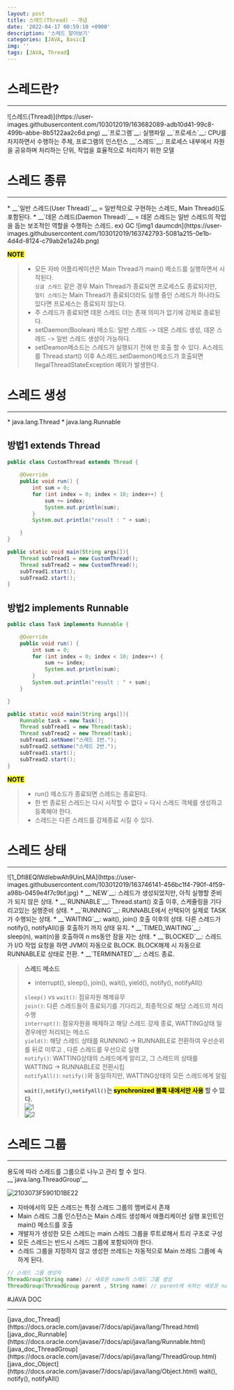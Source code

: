 ```yaml
---
layout: post
title: 스레드(Thread) - 개념
date: '2022-04-17 00:59:10 +0900'
description: '스레드 알아보기'
categories: [JAVA, Basic]
img: ''
tags: [JAVA, Thread]
---
```

# 스레드란?
<hr>
![스레드(Thread)](https://user-images.githubusercontent.com/103012019/163682089-adb10d41-99c8-499b-abbe-8b5122aa2c6d.png)  
__`프로그램`__: 실행파일  
__`프로세스`__: CPU를 차지하면서 수행하는 주체, 프로그램의 인스턴스  
__`스레드`__: 프로세스 내부에서 자원을 공유하며 처리하는 단위, 작업을 효율적으로 처리하기 위한 모델  

# 스레드 종류
<hr>
* __`일반 스레드(User Thread)`__ = 일반적으로 구현하는 스레드, Main Thread()도 포함된다.  
* __`데몬 스레드(Daemon Thread)`__ = 데몬 스레드는 일반 스레드의 작업을 돕는 보조적인 역할을 수행하는 스레드. ex) GC  
![img1 daumcdn](https://user-images.githubusercontent.com/103012019/163742793-5081a215-0e1b-4d4d-8124-c79ab2e1a24b.png)  

__<mark>NOTE</mark>__  
> * 모든 자바 어플리케이션은 Main Thread가 main() 메소드를 실행하면서 시작된다.  
> `싱글 스레드` 같은 경우 Main Thread가 종료되면 프로세스도 종료되지만,  
> `멀티 스레드`는 Main Thread가 종료되더라도 실행 중인 스레드가 하나라도 있다면 프로세스는 종료되지 않는다.  
> * 주 스레드가 종료되면 데몬 스레드 더는 존재 의미가 없기에 강제로 종료된다.  
> * setDaemon(Boolean) 메소드: 일반 스레드 -> 데몬 스레드 생성, 데몬 스레드 -> 일반 스레드 생성이 가능하다.  
> * setDeamon메소드는 스레드가 실행되기 전에 만 호출 할 수 있다. A스레드를 Thread.start() 이후 A스레드.setDaemon()메소드가 호출되면  IlegalThreadStateException 예외가 발생한다.

# 스레드 생성
<hr>
* java.lang.Thread
* java.lang.Runnable

## 방법1 extends Thread
```java
public class CustomThread extends Thread {
    
    @Override
    public void run() {
        int sum = 0;
        for (int index = 0; index < 10; index++) {
            sum += index;
            System.out.println(sum);
        }
        System.out.println("result : " + sum);

    }
}
```
```java
public static void main(String args[]){
    Thread subTread1 = new CustomThread();
    Thread subTread2 = new CustomThread();
    subTread1.start();
    subTread2.start();
}
```

## 방법2 implements Runnable
```java
public class Task implements Runnable {

    @Override
    public void run() {
        int sum = 0;
        for (int index = 0; index < 10; index++) {
            sum += index;
            System.out.println(sum);
        }
        System.out.println("result : " + sum);
    }

}
```
```java
public static void main(String args[]){
    Runnable task = new Task();
    Thread subTread1 = new Thread(task);
    Thread subTread2 = new Thread(task);
    subTread1.setName("스레드 1번.");
    subTread2.setName("스레드 2번.");
    subTread1.start();
    subTread2.start();
}
```

__<mark>NOTE</mark>__  
> * run() 메소드가 종료되면 스레드는 종료된다.
> * 한 번 종료된 스레드는 다시 시작할 수 없다 = 다시 스레드 객체를 생성하고 등록해야 한다.
> * 스레드는 다른 스레드를 강제종료 시킬 수 있다.

# 스레드 상태
<hr>
![1_Dfl8EQlWdIebwAh9UinLMA](https://user-images.githubusercontent.com/103012019/163746141-456bc1f4-790f-4f59-a98b-0459e4f7c9bf.jpg)  
* __`NEW`__: 스레드가 생성되었지만, 아직 실행할 준비가 되지 않은 상태.
* __`RUNNABLE`__: Thread.start() 호출 이후, 스케쥴링을 기다리고있는 실행준비 상태.
* __`RUNNING`__: RUNNABLE에서 선택되어 실제로 TASK가 수행되는 상태.
* __`WAITING`__: wait(), join() 호출 이후의 상태. 다른 스레드가 notify(), notifyAll()을 호출하기 까지 상태 유지.
* __`TIMED_WAITING`__: sleep(n), wait(n)을 호출하여 n ms동안 잠을 자는 상태.
* __`BLOCKED`__: 스레드가 I/O 작업 요청을 하면 JVM이 자동으로 BLOCK. BLOCK해제 시 자동으로 RUNNABLE로 상태로 전환.
* __`TERMINATED`__: 스레드 종료.

> __스레드 메소드__  
> * interrupt(), sleep(), join(), wait(), yield(), notify(), notifyAll()  
> 
> `sleep()` vs `wait()`: 점유자원 해제유무  
> `join()`: 다른 스레드들이 종료되기를 기다리고, 최종적으로 해당 스레드의 처리 수행  
> `interrupt()`: 점유자원을 해제하고 해당 스레드 강제 종료, WATTING상태 일 경우에만 처리되는 메소드  
> `yield()`: 해당 스레드 상태를 RUNNING -> RUNNABLE로 전환하여 우선순위를 뒤로 미루고 , 다른 스레드를 우선으로 실행  
> `notify()`: WATTING상태의 스레드에게 알리고, 그 스레드의 상태를 WATTING -> RUNNABLE로 전환시킴  
> `notifyAll()`: `notify()`와 동일하지만, WATTING상태의 모든 스레드에게 알림  
> 
> __`wait()`,`notify()`,`notifyAll()`는 <mark>synchronized 블록 내에서만 사용</mark> 할 수 있다.__  
![1](https://user-images.githubusercontent.com/103012019/163752910-eb1e675f-82c2-4b8b-adf8-46687f8b1759.png)  
![2](https://user-images.githubusercontent.com/103012019/163752912-b59d09ad-5ad2-45da-9fb4-8a5c7688ba4c.png)  


# 스레드 그룹
<hr>
용도에 따라 스레드를 그룹으로 나누고 관리 할 수 있다.  
__`java.lang.ThreadGroup'__  

![2103073F5901D1BE22](https://user-images.githubusercontent.com/103012019/163753113-5e7957de-5bea-4137-af28-708d1ae8a9f6.png)  
* 자바에서의 모든 스레드는 특정 스레드 그룹의 멤버로서 존재
* Main 스레드 그룹 인스턴스는 Main 스레드 생성해서 애플리케이션 실행 포인트인 main() 메소드를 호출
* 개발자가 생성한 모든 스레드는 main 스레드 그룹을 루트로해서 트리 구조로 구성
* 모든 스레드는 반드시 스레드 그룹에 포함되어야 한다.
* 스레드 그룹을 지정하지 않고 생성한 쓰레드는 자동적으로 Main 쓰레드 그룹에 속하게 된다.

```java
// 스레드 그룹 생성자
ThreadGroup(String name) // 새로운 name의 스레드 그룹 생성
ThreadGroup(ThreadGroup parent , String name) // parent에 속하는 새로운 name의 스레드 그룹 생성
```

#JAVA DOC
<hr>
[java_doc_Thread](https://docs.oracle.com/javase/7/docs/api/java/lang/Thread.html)  
[java_doc_Runnable](https://docs.oracle.com/javase/7/docs/api/java/lang/Runnable.html)  
[java_doc_ThreadGroup](https://docs.oracle.com/javase/7/docs/api/java/lang/ThreadGroup.html)  
[java_doc_Object](https://docs.oracle.com/javase/7/docs/api/java/lang/Object.html) wait(), notify(), notifyAll()
